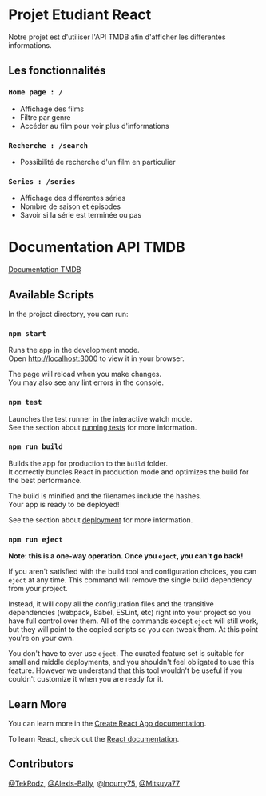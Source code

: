 # Projet Etudiant React
Notre projet est d'utiliser l'API TMDB afin d'afficher les differentes informations. 

## Les fonctionnalités

### `Home page : /`
 - Affichage des films 
 - Filtre par genre 
 - Accéder au film pour voir plus d'informations

### `Recherche : /search`
 - Possibilité de recherche d'un film en particulier

### `Series : /series`
 - Affichage des différentes séries 
 - Nombre de saison et épisodes
 - Savoir si la série est terminée ou pas

# Documentation API TMDB 
[Documentation TMDB](https://developers.themoviedb.org/3/getting-started/introduction)


## Available Scripts

In the project directory, you can run:

### `npm start`

Runs the app in the development mode.\
Open [http://localhost:3000](http://localhost:3000) to view it in your browser.

The page will reload when you make changes.\
You may also see any lint errors in the console.

### `npm test`

Launches the test runner in the interactive watch mode.\
See the section about [running tests](https://facebook.github.io/create-react-app/docs/running-tests) for more information.

### `npm run build`

Builds the app for production to the `build` folder.\
It correctly bundles React in production mode and optimizes the build for the best performance.

The build is minified and the filenames include the hashes.\
Your app is ready to be deployed!

See the section about [deployment](https://facebook.github.io/create-react-app/docs/deployment) for more information.

### `npm run eject`

**Note: this is a one-way operation. Once you `eject`, you can't go back!**

If you aren't satisfied with the build tool and configuration choices, you can `eject` at any time. This command will remove the single build dependency from your project.

Instead, it will copy all the configuration files and the transitive dependencies (webpack, Babel, ESLint, etc) right into your project so you have full control over them. All of the commands except `eject` will still work, but they will point to the copied scripts so you can tweak them. At this point you're on your own.

You don't have to ever use `eject`. The curated feature set is suitable for small and middle deployments, and you shouldn't feel obligated to use this feature. However we understand that this tool wouldn't be useful if you couldn't customize it when you are ready for it.

## Learn More

You can learn more in the [Create React App documentation](https://facebook.github.io/create-react-app/docs/getting-started).

To learn React, check out the [React documentation](https://reactjs.org/).

## Contributors 
[@TekRodz](https://github.com/TekRodz), [@Alexis-Bally](https://github.com/Alexis-Bally), [@lnourry75](https://github.com/lnourry75), [@Mitsuya77](https://github.com/Mitsuya77)


